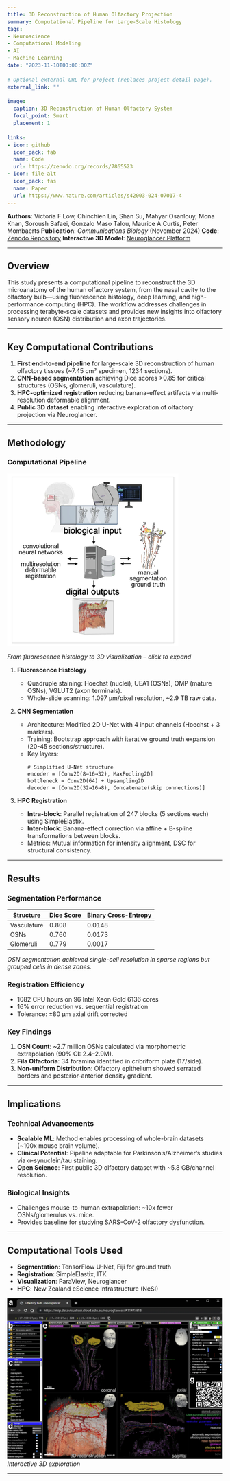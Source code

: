 ```yaml
---
title: 3D Reconstruction of Human Olfactory Projection
summary: Computational Pipeline for Large-Scale Histology
tags:
- Neuroscience
- Computational Modeling
- AI
- Machine Learning
date: "2023-11-10T00:00:00Z"

# Optional external URL for project (replaces project detail page).
external_link: ""

image:
  caption: 3D Reconstruction of Human Olfactory System
  focal_point: Smart
  placement: 1

links:
- icon: github
  icon_pack: fab
  name: Code
  url: https://zenodo.org/records/7865523
- icon: file-alt
  icon_pack: fas
  name: Paper
  url: https://www.nature.com/articles/s42003-024-07017-4
---
```

**Authors**: Victoria F Low, Chinchien Lin, Shan Su, Mahyar Osanlouy, Mona Khan, Soroush Safaei, Gonzalo Maso Talou, Maurice A Curtis, Peter Mombaerts
**Publication**: *Communications Biology* (November 2024)
**Code**: [Zenodo Repository](https://zenodo.org/records/7865523)
**Interactive 3D Model**: [Neuroglancer Platform](https://www.nature.com/articles/s42003-024-07017-4)

---

## Overview
This study presents a computational pipeline to reconstruct the 3D microanatomy of the human olfactory system, from the
nasal cavity to the olfactory bulb—using fluorescence histology, deep learning, and high-performance computing (HPC).
The workflow addresses challenges in processing terabyte-scale datasets and provides new insights into olfactory sensory
neuron (OSN) distribution and axon trajectories.

---

## Key Computational Contributions
1. **First end-to-end pipeline** for large-scale 3D reconstruction of human olfactory tissues (~7.45 cm³ specimen, 1234
sections).
2. **CNN-based segmentation** achieving Dice scores >0.85 for critical structures (OSNs, glomeruli, vasculature).
3. **HPC-optimized registration** reducing banana-effect artifacts via multi-resolution deformable alignment.
4. **Public 3D dataset** enabling interactive exploration of olfactory projection via Neuroglancer.

---

## Methodology

### Computational Pipeline
<img src="2025-04-13_22-28.png" alt="Receptive fields" width="400">

*From fluorescence histology to 3D visualization – click to expand*

1. **Fluorescence Histology**
   - Quadruple staining: Hoechst (nuclei), UEA1 (OSNs), OMP (mature OSNs), VGLUT2 (axon terminals).
   - Whole-slide scanning: 1.097 µm/pixel resolution, ~2.9 TB raw data.

2. **CNN Segmentation**
   - Architecture: Modified 2D U-Net with 4 input channels (Hoechst + 3 markers).
   - Training: Bootstrap approach with iterative ground truth expansion (20-45 sections/structure).
   - Key layers:
     ```
     # Simplified U-Net structure
     encoder = [Conv2D(8→16→32), MaxPooling2D]
     bottleneck = Conv2D(64) + Upsampling2D
     decoder = [Conv2D(32→16→8), Concatenate(skip connections)]
     ```

3. **HPC Registration**
   - **Intra-block**: Parallel registration of 247 blocks (5 sections each) using SimpleElastix.
   - **Inter-block**: Banana-effect correction via affine + B-spline transformations between blocks.
   - Metrics: Mutual information for intensity alignment, DSC for structural consistency.

---

## Results

### Segmentation Performance
| Structure      | Dice Score | Binary Cross-Entropy |
|----------------|------------|----------------------|
| Vasculature    | 0.808      | 0.0148               |
| OSNs           | 0.760      | 0.0173               |
| Glomeruli      | 0.779      | 0.0017               |

*OSN segmentation achieved single-cell resolution in sparse regions but grouped cells in dense zones.*

### Registration Efficiency
- 1082 CPU hours on 96 Intel Xeon Gold 6136 cores
- 16% error reduction vs. sequential registration
- Tolerance: ±80 µm axial drift corrected

### Key Findings
1. **OSN Count**: ~2.7 million OSNs calculated via morphometric extrapolation (90% CI: 2.4–2.9M).
2. **Fila Olfactoria**: 34 foramina identified in cribriform plate (17/side).
3. **Non-uniform Distribution**: Olfactory epithelium showed serrated borders and posterior-anterior density gradient.

---

## Implications

### Technical Advancements
- **Scalable ML**: Method enables processing of whole-brain datasets (~100x mouse brain volume).
- **Clinical Potential**: Pipeline adaptable for Parkinson’s/Alzheimer’s studies via α-synuclein/tau staining.
- **Open Science**: First public 3D olfactory dataset with ~5.8 GB/channel resolution.

### Biological Insights
- Challenges mouse-to-human extrapolation: ~10x fewer OSNs/glomerulus vs. mice.
- Provides baseline for studying SARS-CoV-2 olfactory dysfunction.

---

## Computational Tools Used
- **Segmentation**: TensorFlow U-Net, Fiji for ground truth
- **Registration**: SimpleElastix, ITK
- **Visualization**: ParaView, Neuroglancer
- **HPC**: New Zealand eScience Infrastructure (NeSI)

![Neuroglancer screenshot placeholder](2025-04-13_22-30.png)
*Interactive 3D exploration*

---
